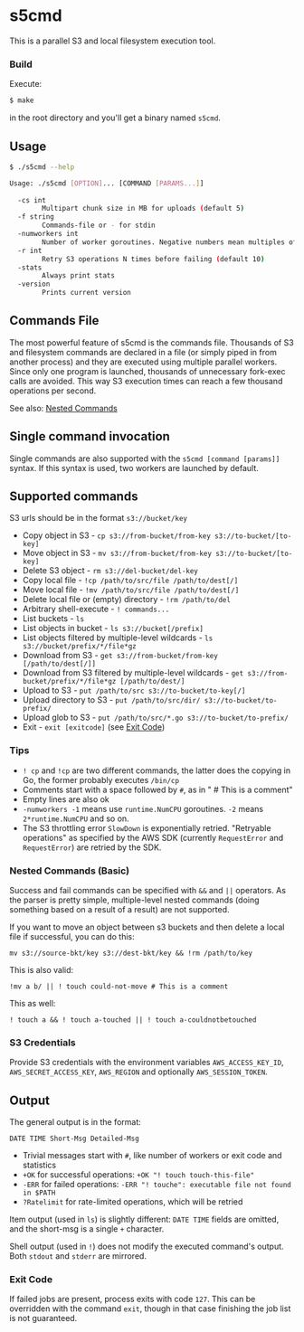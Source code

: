 # s5cmd

This is a parallel S3 and local filesystem execution tool.

### Build

Execute:

```bash
$ make
```
in the root directory and you'll get a binary named `s5cmd`.

## Usage

```bash
$ ./s5cmd --help

Usage: ./s5cmd [OPTION]... [COMMAND [PARAMS...]]
 
  -cs int
    	Multipart chunk size in MB for uploads (default 5)
  -f string
        Commands-file or - for stdin
  -numworkers int
        Number of worker goroutines. Negative numbers mean multiples of runtime.NumCPU (default 256)
  -r int
        Retry S3 operations N times before failing (default 10)
  -stats
        Always print stats
  -version
        Prints current version
```

## Commands File

The most powerful feature of s5cmd is the commands file. Thousands of S3 and filesystem commands are declared in a file (or simply piped in from another process) and they are executed using multiple parallel workers. Since only one program is launched, thousands of unnecessary fork-exec calls are avoided. This way S3 execution times can reach a few thousand operations per second.

See also: [Nested Commands](#nested-commands-basic) 

## Single command invocation

Single commands are also supported with the `s5cmd [command [params]]` syntax. If this syntax is used, two workers are launched by default.

## Supported commands

S3 urls should be in the format `s3://bucket/key`

- Copy object in S3 - `cp s3://from-bucket/from-key s3://to-bucket/[to-key]`
- Move object in S3 - `mv s3://from-bucket/from-key s3://to-bucket/[to-key]`
- Delete S3 object  - `rm s3://del-bucket/del-key`
- Copy local file - `!cp /path/to/src/file /path/to/dest[/]`
- Move local file - `!mv /path/to/src/file /path/to/dest[/]`
- Delete local file or (empty) directory - `!rm /path/to/del`
- Arbitrary shell-execute - `! commands...`
- List buckets - `ls`
- List objects in bucket - `ls s3://bucket[/prefix]`
- List objects filtered by multiple-level wildcards - `ls s3://bucket/prefix/*/file*gz`
- Download from S3 - `get s3://from-bucket/from-key [/path/to/dest[/]]`
- Download from S3 filtered by multiple-level wildcards - `get s3://from-bucket/prefix/*/file*gz [/path/to/dest/]`
- Upload to S3 - `put /path/to/src s3://to-bucket/to-key[/]`
- Upload directory to S3 - `put /path/to/src/dir/ s3://to-bucket/to-prefix/`
- Upload glob to S3 - `put /path/to/src/*.go s3://to-bucket/to-prefix/`
- Exit - `exit [exitcode]` (see [Exit Code](#exit-code))

### Tips

- `! cp` and `!cp` are two different commands, the latter does the copying in Go, the former probably executes `/bin/cp` 
- Comments start with a space followed by `#`, as in " # This is a comment"
- Empty lines are also ok
- `-numworkers -1` means use `runtime.NumCPU` goroutines. `-2` means `2*runtime.NumCPU` and so on.
- The S3 throttling error `SlowDown` is exponentially retried. "Retryable operations" as specified by the AWS SDK (currently `RequestError` and `RequestError`) are retried by the SDK.

### Nested Commands (Basic)

Success and fail commands can be specified with `&&` and `||` operators. As the parser is pretty simple, multiple-level nested commands (doing something based on a result of a result) are not supported.

If you want to move an object between s3 buckets and then delete a local file if successful, you can do this:

```
mv s3://source-bkt/key s3://dest-bkt/key && !rm /path/to/key
```

This is also valid:

```
!mv a b/ || ! touch could-not-move # This is a comment
```

This as well:
```
! touch a && ! touch a-touched || ! touch a-couldnotbetouched
```

### S3 Credentials
Provide S3 credentials with the environment variables `AWS_ACCESS_KEY_ID`, `AWS_SECRET_ACCESS_KEY`, `AWS_REGION` and optionally `AWS_SESSION_TOKEN`.

## Output

The general output is in the format:
```
DATE TIME Short-Msg Detailed-Msg
```

 - Trivial messages start with `#`, like number of workers or exit code and statistics
 - `+OK` for successful operations: `+OK "! touch touch-this-file"`
 - `-ERR` for failed operations: `-ERR "! touche": executable file not found in $PATH`
 - `?Ratelimit` for rate-limited operations, which will be retried

Item output (used in `ls`) is slightly different: `DATE TIME` fields are omitted, and the short-msg is a single `+` character.

Shell output (used in `!`) does not modify the executed command's output. Both `stdout` and `stderr` are mirrored.

### Exit Code

If failed jobs are present, process exits with code `127`. This can be overridden with the command `exit`, though in that case finishing the job list is not guaranteed.
